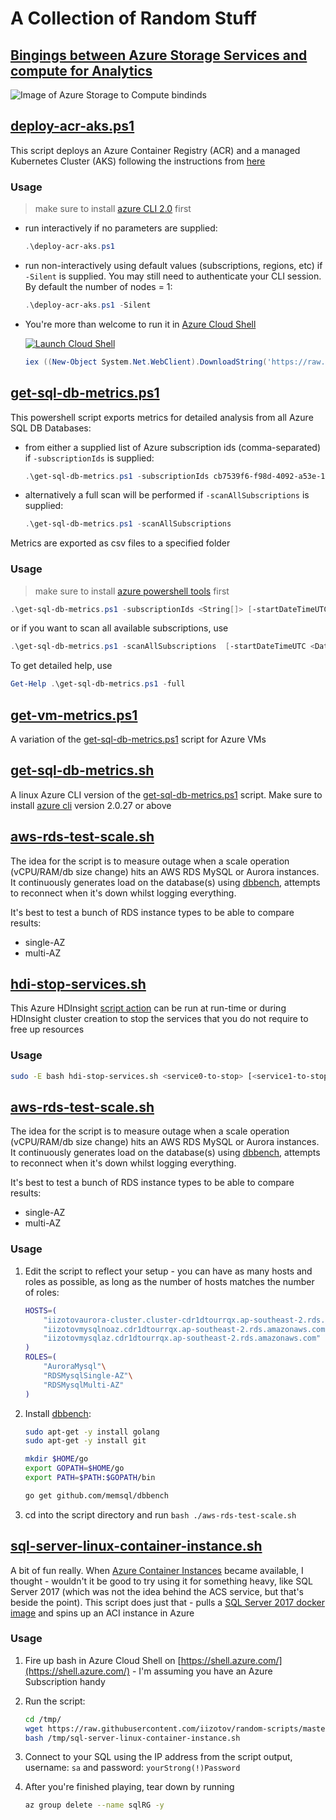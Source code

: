 # A Collection of Random Stuff

## [Bingings between Azure Storage Services and compute for Analytics](https://jsfiddle.net/685dm7h3/44/)

![Image of Azure Storage to Compute bindinds](../master/images/sankey.png)

## [deploy-acr-aks.ps1](../master/deploy-acr-aks.ps1)

This script deploys an Azure Container Registry (ACR) and a managed Kubernetes Cluster (AKS) following the instructions from [here](https://docs.microsoft.com/en-us/azure/aks/tutorial-kubernetes-prepare-acr)

### Usage

> make sure to install [azure CLI 2.0](https://docs.microsoft.com/en-us/cli/azure/install-azure-cli?view=azure-cli-latest) first

* run interactively if no parameters are supplied:
    ```powershell
    .\deploy-acr-aks.ps1
    ```

* run non-interactively using default values (subscriptions, regions, etc) if `-Silent` is supplied. You may still need to authenticate your CLI session. By default the number of nodes = 1:
    ```powershell
    .\deploy-acr-aks.ps1 -Silent
    ```
* You're more than welcome to run it in [Azure Cloud Shell](https://azure.microsoft.com/en-au/features/cloud-shell/)

    [![Launch Cloud Shell](https://shell.azure.com/images/launchcloudshell.png "Launch Cloud Shell")](https://shell.azure.com/powershell)

    ```powershell
    iex ((New-Object System.Net.WebClient).DownloadString('https://raw.githubusercontent.com/iizotov/random-scripts/master/deploy-acr-aks.ps1'))
    ```

## [get-sql-db-metrics.ps1](../master/get-sql-db-metrics.ps1)

This powershell script exports metrics for detailed analysis from all Azure SQL DB Databases:

* from either a supplied list of Azure subscription ids (comma-separated) if `-subscriptionIds` is supplied:

    ```powershell
    .\get-sql-db-metrics.ps1 -subscriptionIds cb7539f6-f98d-4092-a53e-149daff8ba5d,eaca98dc-dead-4803-af35-f0edb23e0537
    ```

* alternatively a full scan will be performed if `-scanAllSubscriptions` is supplied:
    ```powershell
    .\get-sql-db-metrics.ps1 -scanAllSubscriptions
    ```
Metrics are exported as csv files to a specified folder

### Usage

> make sure to install [azure powershell tools](https://docs.microsoft.com/en-us/powershell/azure/install-azurerm-ps?view=azurermps-5.2.0) first

```powershell
.\get-sql-db-metrics.ps1 -subscriptionIds <String[]> [-startDateTimeUTC <DateTime>] [-timeGrain <TimeSpan>] [-metrics <String[]>] [-outputFolder <String>] [<CommonParameters>]
```

or if you want to scan all available subscriptions, use

```powershell
.\get-sql-db-metrics.ps1 -scanAllSubscriptions  [-startDateTimeUTC <DateTime>] [-timeGrain <TimeSpan>] [-metrics <String[]>] [-outputFolder <String>] [<CommonParameters>]
```

To get detailed help, use

```powershell
Get-Help .\get-sql-db-metrics.ps1 -full
```

## [get-vm-metrics.ps1](../master/get-vm-metrics.ps1)

A variation of the [get-sql-db-metrics.ps1](../master/get-sql-db-metrics.ps1) script for Azure VMs

## [get-sql-db-metrics.sh](../master/get-sql-db-metrics.sh)

A linux Azure CLI version of the [get-sql-db-metrics.ps1](../master/get-sql-db-metrics.ps1) script. Make sure to install [azure cli](https://docs.microsoft.com/en-us/cli/azure/install-azure-cli) version 2.0.27 or above 

## [aws-rds-test-scale.sh](../master/aws-rds-test-scale.sh)

The idea for the script is to measure outage when a scale operation (vCPU/RAM/db size change) hits an AWS RDS MySQL or Aurora instances. It continuously generates load on the database(s)  using [dbbench](https://github.com/memsql/dbbench), attempts to reconnect when it's down whilst logging everything. 

It's best to test a bunch of RDS instance types to be able to compare results:

* single-AZ
* multi-AZ

## [hdi-stop-services.sh](../master/hdi-stop-services.sh)

This Azure HDInsight [script action](https://docs.microsoft.com/en-us/azure/hdinsight/hdinsight-hadoop-customize-cluster-linux#use-a-script-action-during-cluster-creation) can be run at run-time or during HDInsight cluster creation to stop the services that you do not require to free up resources

### Usage

```bash
sudo -E bash hdi-stop-services.sh <service0-to-stop> [<service1-to-stop>] [<service2-to-stop>] ... [<serviceN-to-stop>]
```

## [aws-rds-test-scale.sh](../master/aws-rds-test-scale.sh)

The idea for the script is to measure outage when a scale operation (vCPU/RAM/db size change) hits an AWS RDS MySQL or Aurora instances. It continuously generates load on the database(s)  using [dbbench](https://github.com/memsql/dbbench), attempts to reconnect when it's down whilst logging everything. 

It's best to test a bunch of RDS instance types to be able to compare results:

* single-AZ
* multi-AZ

### Usage

1. Edit the script to reflect your setup - you can have as many hosts and roles as possible, as long as the number of hosts matches the number of roles:

    ```bash
    HOSTS=(
        "iizotovaurora-cluster.cluster-cdr1dtourrqx.ap-southeast-2.rds.amazonaws.com"\
        "iizotovmysqlnoaz.cdr1dtourrqx.ap-southeast-2.rds.amazonaws.com"\
        "iizotovmysqlaz.cdr1dtourrqx.ap-southeast-2.rds.amazonaws.com"
    )
    ROLES=(
        "AuroraMysql"\
        "RDSMysqlSingle-AZ"\
        "RDSMysqlMulti-AZ"
    )
    ```

1. Install [dbbench](https://github.com/memsql/dbbench):

    ```bash
    sudo apt-get -y install golang
    sudo apt-get -y install git

    mkdir $HOME/go
    export GOPATH=$HOME/go
    export PATH=$PATH:$GOPATH/bin

    go get github.com/memsql/dbbench
    ```

1. cd into the script directory and run ```bash ./aws-rds-test-scale.sh```

## [sql-server-linux-container-instance.sh](../master/sql-server-linux-container-instance.sh)

A bit of fun really. When [Azure Container Instances](https://azure.microsoft.com/en-gb/services/container-instances/) became available, I thought - wouldn't it be good to try using it for something heavy, like SQL Server 2017 (which was not the idea behind the ACS service, but that's beside the point). This script does just that - pulls a [SQL Server 2017 docker image](https://hub.docker.com/r/microsoft/mssql-server-linux/) and spins up an ACI instance in Azure

### Usage

1. Fire up bash in Azure Cloud Shell on [https://shell.azure.com/](https://shell.azure.com/) - I'm assuming you have an Azure Subscription handy
1. Run the script:

    ```bash
    cd /tmp/
    wget https://raw.githubusercontent.com/iizotov/random-scripts/master/sql-server-linux-container-instance.sh
    bash /tmp/sql-server-linux-container-instance.sh
    ```

1. Connect to your SQL using the IP address from the script output, username: ```sa``` and password: ```yourStrong(!)Password```

1. After you're finished playing, tear down by running

    ```bash
    az group delete --name sqlRG -y
    ```
